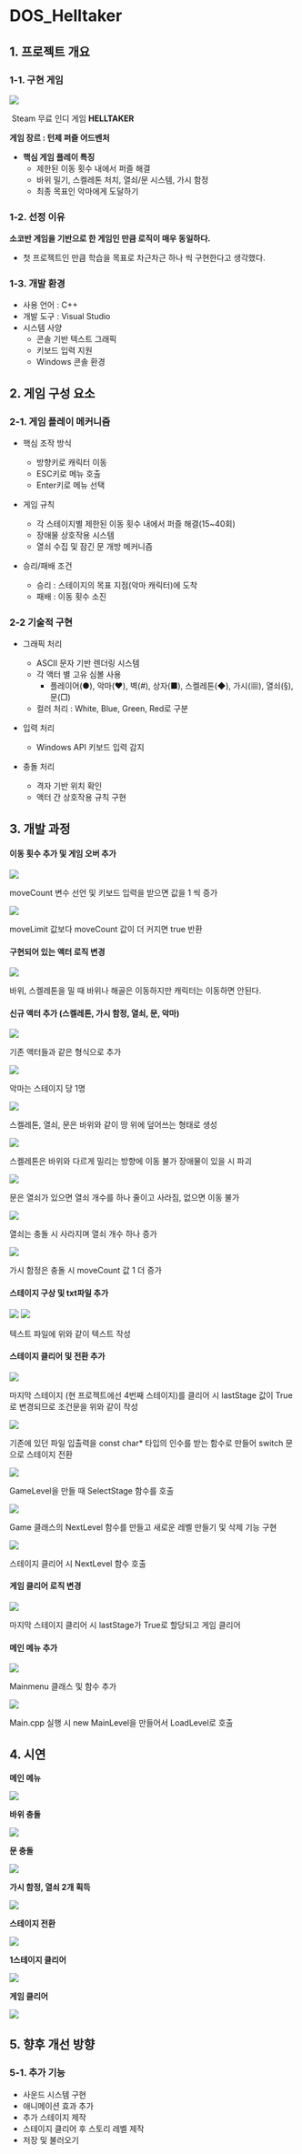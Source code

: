 # DOS_Helltaker

## 1. 프로젝트 개요

### 1-1. 구현 게임

<img src= "https://github.com/KwonJeHan/CppConsoleGameEngineProject/blob/main/GameProjects/images/Present/HelltakerPlay.png">

​								Steam 무료 인디 게임 **HELLTAKER**





**게임 장르 : 턴제 퍼즐 어드벤처**

* **핵심 게임 플레이 특징**
  * 제한된 이동 횟수 내에서 퍼즐 해결
  * 바위 밀기, 스켈레톤 처치, 열쇠/문 시스템, 가시 함정
  * 최종 목표인 악마에게 도달하기





### 1-2. 선정 이유

**소코반 게임을 기반으로 한 게임인 만큼 로직이 매우 동일하다.**

- 첫 프로젝트인 만큼 학습을 목표로 차근차근 하나 씩 구현한다고 생각했다.





### 1-3. 개발 환경

* 사용 언어 : C++
* 개발 도구 : Visual Studio
* 시스템 사양
  * 콘솔 기반 텍스트 그래픽
  * 키보드 입력 지원
  * Windows 콘솔 환경





## 2. 게임 구성 요소

### 2-1. 게임 플레이 메커니즘

* 핵심 조작 방식
  * 방향키로 캐릭터 이동
  * ESC키로 메뉴 호출
  * Enter키로 메뉴 선택

* 게임 규칙
  * 각 스테이지별 제한된 이동 횟수 내에서 퍼즐 해결(15~40회)
  * 장애물 상호작용 시스템
  * 열쇠 수집 및 잠긴 문 개방 메커니즘

* 승리/패배 조건
  * 승리 : 스테이지의 목표 지점(악마 캐릭터)에 도착
  * 패배 : 이동 횟수 소진





### 2-2 기술적 구현

* 그래픽 처리
  * ASCII 문자 기반 렌더링 시스템
  * 각 액터 별 고유 심볼 사용
    * 플레이어(●), 악마(♥), 벽(#), 상자(■), 스켈레톤(◆), 가시(▦), 열쇠(§), 문(□)
  * 컬러 처리 : White, Blue, Green, Red로 구분
* 입력 처리
  * Windows API 키보드 입력 감지

* 충돌 처리
  * 격자 기반 위치 확인
  * 액터 간 상호작용 규칙 구현





## 3. 개발 과정

#### **이동 횟수 추가 및 게임 오버 추가**

<img src= "https://github.com/KwonJeHan/CppConsoleGameEngineProject/blob/main/GameProjects/images/Present/1.movecount.PNG">

moveCount 변수 선언 및 키보드 입력을 받으면 값을 1 씩 증가





<img src= "https://github.com/KwonJeHan/CppConsoleGameEngineProject/blob/main/GameProjects/images/Present/2.Gameover.PNG">

moveLimit 값보다 moveCount 값이 더 커지면 true 반환





#### **구현되어 있는 액터 로직 변경**

 <img src= "https://github.com/KwonJeHan/CppConsoleGameEngineProject/blob/main/GameProjects/images/Present/3-1.stone.PNG">

바위, 스켈레톤을 밀 때 바위나 해골은 이동하지만 캐릭터는 이동하면 안된다.





#### **신규 액터 추가 (스켈레톤, 가시 함정, 열쇠, 문, 악마)**

<img src= "https://github.com/KwonJeHan/CppConsoleGameEngineProject/blob/main/GameProjects/images/Present/4-1.skeleton.PNG">

기존 액터들과 같은 형식으로 추가





<img src= "https://github.com/KwonJeHan/CppConsoleGameEngineProject/blob/main/GameProjects/images/Present/4-6.list.PNG">

악마는 스테이지 당 1명





<img src= "https://github.com/KwonJeHan/CppConsoleGameEngineProject/blob/main/GameProjects/images/Present/4-8.sDraw.PNG">

스켈레톤, 열쇠, 문은 바위와 같이 땅 위에 덮어쓰는 형태로 생성





<img src= "https://github.com/KwonJeHan/CppConsoleGameEngineProject/blob/main/GameProjects/images/Present/4-9.sDestroy.PNG">

스켈레톤은 바위와 다르게 밀리는 방향에 이동 불가 장애물이 있을 시 파괴





<img src= "https://github.com/KwonJeHan/CppConsoleGameEngineProject/blob/main/GameProjects/images/Present/4-10.gDestroy.PNG">

문은 열쇠가 있으면 열쇠 개수를 하나 줄이고 사라짐, 없으면 이동 불가





<img src= "https://github.com/KwonJeHan/CppConsoleGameEngineProject/blob/main/GameProjects/images/Present/4-11.kDestroy.PNG">

열쇠는 충돌 시 사라지며 열쇠 개수 하나 증가





<img src= "https://github.com/KwonJeHan/CppConsoleGameEngineProject/blob/main/GameProjects/images/Present/4-12.spikePosition.PNG">

가시 함정은 충돌 시 moveCount 값 1 더 증가





#### **스테이지 구상 및 txt파일 추가**

<img src= "https://github.com/KwonJeHan/CppConsoleGameEngineProject/blob/main/GameProjects/images/Present/5-1.map1.PNG">           <img src= "https://github.com/KwonJeHan/CppConsoleGameEngineProject/blob/main/GameProjects/images/Present/5-2.map2.PNG">

텍스트 파일에 위와 같이 텍스트 작성





#### **스테이지 클리어 및 전환 추가**

<img src= "https://github.com/KwonJeHan/CppConsoleGameEngineProject/blob/main/GameProjects/images/Present/6-1.stageClear.PNG">

마지막 스테이지 (현 프로젝트에선 4번째 스테이지)를 클리어 시 lastStage 값이 True로 변경되므로 조건문을 위와 같이 작성





<img src= "https://github.com/KwonJeHan/CppConsoleGameEngineProject/blob/main/GameProjects/images/Present/6-2.selectStage.PNG">

기존에 있던 파일 입출력을 const char* 타입의 인수를 받는 함수로 만들어 switch 문으로 스테이지 전환





<img src= "https://github.com/KwonJeHan/CppConsoleGameEngineProject/blob/main/GameProjects/images/Present/6-4.gameStage.PNG">

GameLevel을 만들 때 SelectStage 함수를 호출





<img src= "https://github.com/KwonJeHan/CppConsoleGameEngineProject/blob/main/GameProjects/images/Present/6-3.nextStage.PNG">

Game 클래스의 NextLevel 함수를 만들고 새로운 레벨 만들기 및 삭제 기능 구현

 



<img src= "https://github.com/KwonJeHan/CppConsoleGameEngineProject/blob/main/GameProjects/images/Present/6-5.stageClear.PNG">

스테이지 클리어 시 NextLevel 함수 호출





#### **게임 클리어 로직 변경**

<img src= "https://github.com/KwonJeHan/CppConsoleGameEngineProject/blob/main/GameProjects/images/Present/7.gameClear.PNG">

마지막 스테이지 클리어 시 lastStage가 True로 할당되고 게임 클리어





#### **메인 메뉴 추가**

<img src= "https://github.com/KwonJeHan/CppConsoleGameEngineProject/blob/main/GameProjects/images/Present/8.mainMenu.PNG">

Mainmenu 클래스 및 함수 추가





<img src= "https://github.com/KwonJeHan/CppConsoleGameEngineProject/blob/main/GameProjects/images/Present/9.maincpp.PNG">

Main.cpp 실행 시 new MainLevel을 만들어서 LoadLevel로 호출





## 4. 시연

**메인 메뉴**

<img src= "https://github.com/KwonJeHan/CppConsoleGameEngineProject/blob/main/GameProjects/images/Present/Mainmenu.gif">





**바위 충돌**

<img src= "https://github.com/KwonJeHan/CppConsoleGameEngineProject/blob/main/GameProjects/images/Present/Stone.gif">





**문 충돌**

<img src= "https://github.com/KwonJeHan/CppConsoleGameEngineProject/blob/main/GameProjects/images/Present/Gate.gif">





**가시 함정, 열쇠 2개 획득**

<img src= "https://github.com/KwonJeHan/CppConsoleGameEngineProject/blob/main/GameProjects/images/Present/SpikeKey.gif">





**스테이지 전환**

<img src= "https://github.com/KwonJeHan/CppConsoleGameEngineProject/blob/main/GameProjects/images/Present/SelectStage.gif">





 **1스테이지 클리어**

<img src= "https://github.com/KwonJeHan/CppConsoleGameEngineProject/blob/main/GameProjects/images/Present/1stageClear.gif">





**게임 클리어**

<img src= "https://github.com/KwonJeHan/CppConsoleGameEngineProject/blob/main/GameProjects/images/Present/GameClear.gif">





## 5. 향후 개선 방향

### 5-1. 추가 기능

* 사운드 시스템 구현
* 애니메이션 효과 추가
* 추가 스테이지 제작
* 스테이지 클리어 후 스토리 레벨 제작
* 저장 및 불러오기
